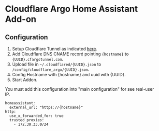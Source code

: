 # Cloudflare Argo Home Assistant Add-on

## Configuration

1. Setup Cloudflare Tunnel as indicated [here](https://developers.cloudflare.com/cloudflare-one/connections/connect-apps/install-and-setup/tunnel-guide/#local-setup-cli-setup).
2. Add Cloudflare DNS CNAME record pointing `{hostname}` to `{UUID}.cfargotunnel.com`.
4. Upload file in `~/.cloudflared/{UUID}.json` to `/config/cloudflare_argo/{UUID}.json`.
5. Config Hostname with {hostname} and uuid with {UUID}.
6. Start Addon.

You must add this configuration into "main configuration" for see real-user IP.
```
homeassistant:
  external_url: "https://{hostname}"
http:
  use_x_forwarded_for: true
  trusted_proxies: 
    - 172.30.33.0/24
```
